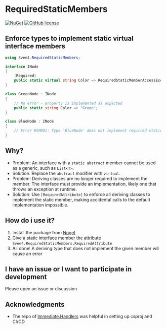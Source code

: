 # RequiredStaticMembers

[![NuGet](https://img.shields.io/nuget/v/Svee4.RequiredStaticMembers.svg?style=plastic)](https://www.nuget.org/packages/Svee4.RequiredStaticMembers/)
[![GitHub license](https://img.shields.io/github/license/svee4/RequiredStaticMembers.svg)](https://github.com/svee4/RequiredStaticMembers/blob/main/license.txt)

## Enforce types to implement static virtual interface members

```cs
using Svee4.RequiredStaticMembers;

interface INode
{
    [Required]
    public static virtual string Color => RequiredStaticMemberAccessException.Throw(nameof(Color));
}

class GreenNode : INode
{
    // No error - property is implemented as expected
    public static string Color => "Green";
}

class BlueNode : INode
{
    // Error RSM001: Type 'BlueNode' does not implement required static member 'GetColor' from interface 'INode'
}
```

## Why?

- Problem: An interface with a `static abstract` member cannot be used as a generic, such as `List<T>`.
- Solution: Replace the `abstract` modifier with `virtual`.
- Problem: Deriving classes are no longer required to implement the member. The interface must provide an implementation, likely one that throws an exception at
  runtime.
- Solution: Use `[RequiredAttribute]` to enforce all deriving classes to implement the static member, making accidental calls to the default implementation
  impossible.

## How do i use it?

1. Install the package from [Nuget](https://www.nuget.org/packages/Svee4.RequiredStaticMembers/)
2. Give a static interface member the attribute `Svee4.RequiredStaticMembers.RequiredAttribute`
3. All done! A deriving type that does not implement the given member will cause an error

## I have an issue or I want to participate in development

Please open an issue or discussion

## Acknowledgments

- The repo of [Immediate.Handlers](https://github.com/viceroypenguin/Immediate.Handlers) was helpful in setting up csproj and CI/CD
